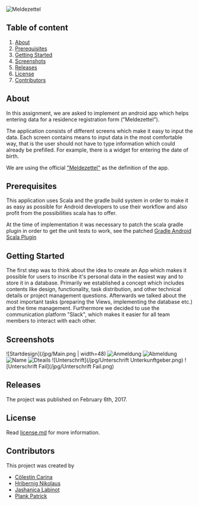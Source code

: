 ![Meldezettel](/jpg/meldezettelbild.png)



## Table of content

1. [About](#about)
2. [Prerequisites](#prerequisites)
3. [Getting Started](#getting-started)
4. [Screenshots](Screenshots)
5. [Releases](#releases)
6. [License](license)
7. [Contributors](contributors)

## About
In this assignment, we are asked to implement an android app which helps entering data for a residence registration form ("Meldezettel").

The application consists of different screens which make it easy to input the data.
Each screen contains means to input data in the most comfortable way, that is the user should not have to type information which could already be prefilled.
For example, there is a widget for entering the date of birth.

We are using the official <a href="http://www.graz.at/cms/dokumente/10024916/e05a999a/Meldezettel.pdf">"Meldezettel"</a> as the definition of the app.




## Prerequisites
This application uses Scala and the gradle build system in order to make it as easy as possible for Android developers to use their workflow and also profit from the possibilities scala has to offer.

At the time of implementation it was necessary to patch the scala gradle plugin in order to get the unit tests to work, see the patched <a href="https://github.com/rladstaetter/gradle-android-scala-plugin">Gradle Android Scala Plugin</a>

## Getting Started

The first step was to think about the idea to create an App which makes it possible for users to inscribe it's personal data in the easiest way and to store it in a database.
Primarily we established a concept which includes contents like design, functionality, task distribution, and other technical details or project management questions.
Afterwards we talked about the most important tasks (preparing the Views, implementing the database etc.) and the time management. Furthermore we decided to use the communication platform "Slack", which
makes it easier for all team members to interact with each other.

## Screenshots
![Startdesign](/jpg/Main.png | width=48)
![Anmeldung](/jpg/Anmeldung.png)
![Abmeldung](/jpg/abmeldung.png)
![Name](/jpg/Name.png)
![Dteails](/jpg/pasted_image_at_2017_02_06_12_09_am.png)
![Unterschrift](/jpg/Unterschrift Unterkunftgeber.png)
![Unterschrift Fail](/jpg/Unterschrift Fail.png)

## Releases
The project was published on February 6th, 2017.

## License
Read <a href="license.md">license.md</a> for more information.
## Contributors
This project was created by
* <a href="https://github.com/SuperCari">Cölestin Carina</a>
* <a href="https://github.com/HribernigNikolaus">Hribernig Nikolaus</a>
* <a href="https://github.com/Jashanic14">Jashanica Labinot</a>
* <a href="https://github.com/x-qlusive">Plank Patrick</a>




